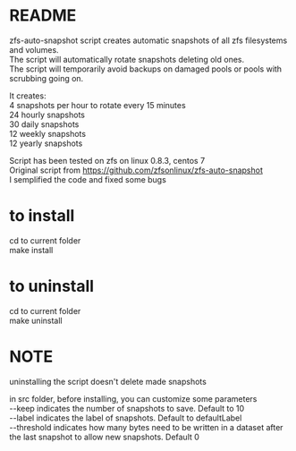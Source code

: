 # README #

zfs-auto-snapshot script creates automatic snapshots of all zfs filesystems and volumes.  
The script will automatically rotate snapshots deleting old ones.  
The script will temporarily avoid backups on damaged pools or pools with scrubbing going on.

It creates:  
4 snapshots per hour to rotate every 15 minutes  
24 hourly snapshots  
30 daily snapshots  
12 weekly snapshots  
12 yearly snapshots  

Script has been tested on zfs on linux 0.8.3, centos 7  
Original script from https://github.com/zfsonlinux/zfs-auto-snapshot  
I semplified the code and fixed some bugs  

# to install
cd to current folder  
make install

# to uninstall
cd to current folder  
make uninstall

# NOTE #
uninstalling the script doesn't delete made snapshots

in src folder, before installing, you can customize some parameters  
--keep indicates the number of snapshots to save. Default to 10  
--label indicates the label of snapshots. Default to defaultLabel  
--threshold indicates how many bytes need to be written in a dataset after the last snapshot to allow new snapshots. Default 0 

